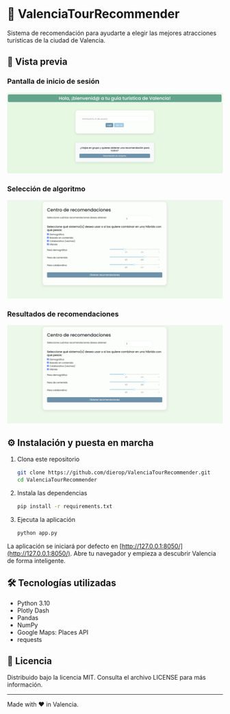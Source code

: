 # 🎉 ValenciaTourRecommender

Sistema de recomendación para ayudarte a elegir las mejores atracciones turísticas de la ciudad de Valencia.

## 📸 Vista previa

### Pantalla de inicio de sesión

![Pantalla de inicio de sesión](assets/screenshot_login.png)

### Selección de algoritmo

![Selección de algoritmo](assets/screenshot_selectalgorithms.png)

### Resultados de recomendaciones

![Resultados de recomendaciones](assets/screenshot_resultados.png)

## ⚙️ Instalación y puesta en marcha

1. Clona este repositorio

   ```bash
   git clone https://github.com/dierop/ValenciaTourRecommender.git
   cd ValenciaTourRecommender
   ```

2. Instala las dependencias

   ```bash
   pip install -r requirements.txt
   ```

3. Ejecuta la aplicación

   ```bash
   python app.py
   ```

La aplicación se iniciará por defecto en [http://127.0.0.1:8050/](http://127.0.0.1:8050/). Abre tu navegador y empieza a descubrir Valencia de forma inteligente.

## 🛠️ Tecnologías utilizadas

* Python 3.10
* Plotly Dash
* Pandas
* NumPy
* Google Maps: Places API
* requests


## 📄 Licencia

Distribuido bajo la licencia MIT. Consulta el archivo LICENSE para más información.

---

Made with ❤️ in Valencia.
